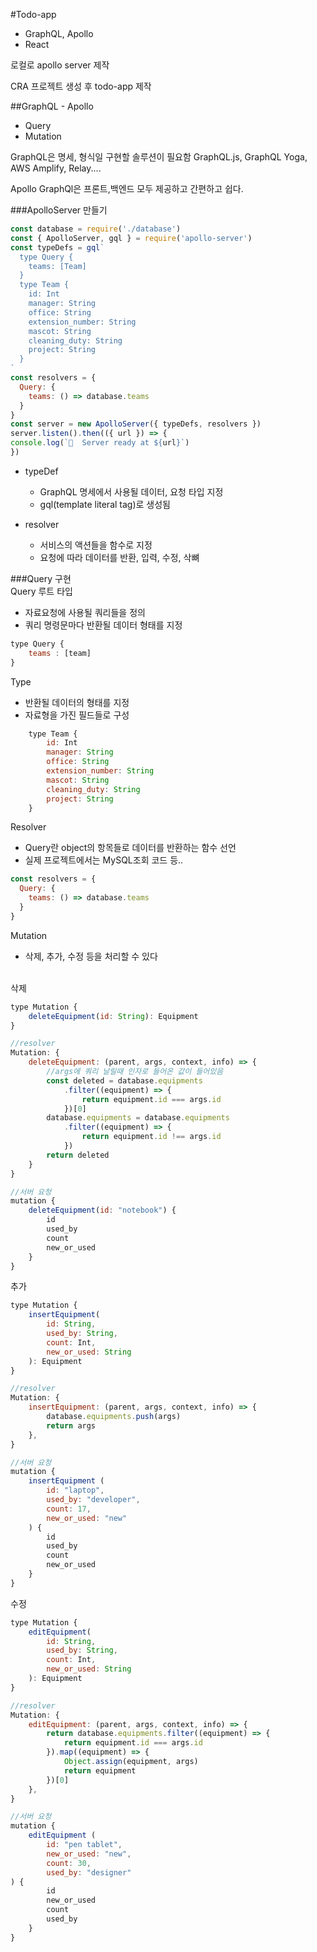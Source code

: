 #Todo-app

- GraphQL, Apollo
- React

로컬로 apollo server 제작

CRA 프로젝트 생성 후 todo-app 제작

##GraphQL - Apollo

- Query
- Mutation


GraphQL은 명세, 형식일 구현할 솔루션이 필요함
GraphQL.js, GraphQL Yoga, AWS Amplify, Relay....

Apollo GraphQl은 프론트,백엔드 모두 제공하고 간편하고 쉽다.

###ApolloServer 만들기
```javascript
const database = require('./database')
const { ApolloServer, gql } = require('apollo-server')
const typeDefs = gql`
  type Query {
    teams: [Team]
  }
  type Team {
    id: Int
    manager: String
    office: String
    extension_number: String
    mascot: String
    cleaning_duty: String
    project: String
  }
`
const resolvers = {
  Query: {
    teams: () => database.teams
  }
}
const server = new ApolloServer({ typeDefs, resolvers })
server.listen().then(({ url }) => {
console.log(`🚀  Server ready at ${url}`)
})
```
- typeDef
    - GraphQL 명세에서 사용될 데이터, 요청 타입 지정
    - gql(template literal tag)로 생성됨

- resolver
    - 서비스의 액션들을 함수로 지정
    - 요청에 따라 데이터를 반환, 입력, 수정, 삭뼈

###Query 구현
<br>
Query 루트 타입

- 자료요청에 사용될 쿼리들을 정의
- 쿼리 명령문마다 반환될 데이터 형태를 지정

```javascript
type Query {
    teams : [team]
}
```

Type

- 반환될 데이터의 형태를 지정
- 자료형을 가진 필드들로 구성
```javascript
    type Team {
        id: Int
        manager: String
        office: String
        extension_number: String
        mascot: String
        cleaning_duty: String
        project: String
    }
```

Resolver

- Query란 object의 항목들로 데이터를 반환하는 함수 선언
- 실제 프로젝트에서는 MySQL조회 코드 등..
```javascript
const resolvers = {
  Query: {
    teams: () => database.teams
  }
}
```

Mutation

- 삭제, 추가, 수정 등을 처리할 수 있다
  <br/>
  <br/>


삭제
```javascript
type Mutation {
    deleteEquipment(id: String): Equipment
}

//resolver
Mutation: {
    deleteEquipment: (parent, args, context, info) => {
        //args에 쿼리 날릴때 인자로 들어온 값이 들어있음
        const deleted = database.equipments
            .filter((equipment) => {
                return equipment.id === args.id
            })[0]
        database.equipments = database.equipments
            .filter((equipment) => {
                return equipment.id !== args.id
            })
        return deleted
    }
}

//서버 요청
mutation {
    deleteEquipment(id: "notebook") {
        id
        used_by
        count
        new_or_used
    }
}
```

추가
```javascript
type Mutation {
    insertEquipment(
        id: String,
        used_by: String,
        count: Int,
        new_or_used: String
    ): Equipment
}

//resolver
Mutation: {
    insertEquipment: (parent, args, context, info) => {
        database.equipments.push(args)
        return args
    },
}

//서버 요청
mutation {
    insertEquipment (
        id: "laptop",
        used_by: "developer",
        count: 17,
        new_or_used: "new"
    ) {
        id
        used_by
        count
        new_or_used
    }
}
```

수정

```javascript
type Mutation {
    editEquipment(
        id: String,
        used_by: String,
        count: Int,
        new_or_used: String
    ): Equipment
}

//resolver
Mutation: {
    editEquipment: (parent, args, context, info) => {
        return database.equipments.filter((equipment) => {
            return equipment.id === args.id
        }).map((equipment) => {
            Object.assign(equipment, args)
            return equipment
        })[0]
    },
}

//서버 요청
mutation {
    editEquipment (
        id: "pen tablet",
        new_or_used: "new",
        count: 30,
        used_by: "designer"
) {
        id
        new_or_used
        count
        used_by
    }
}
```
